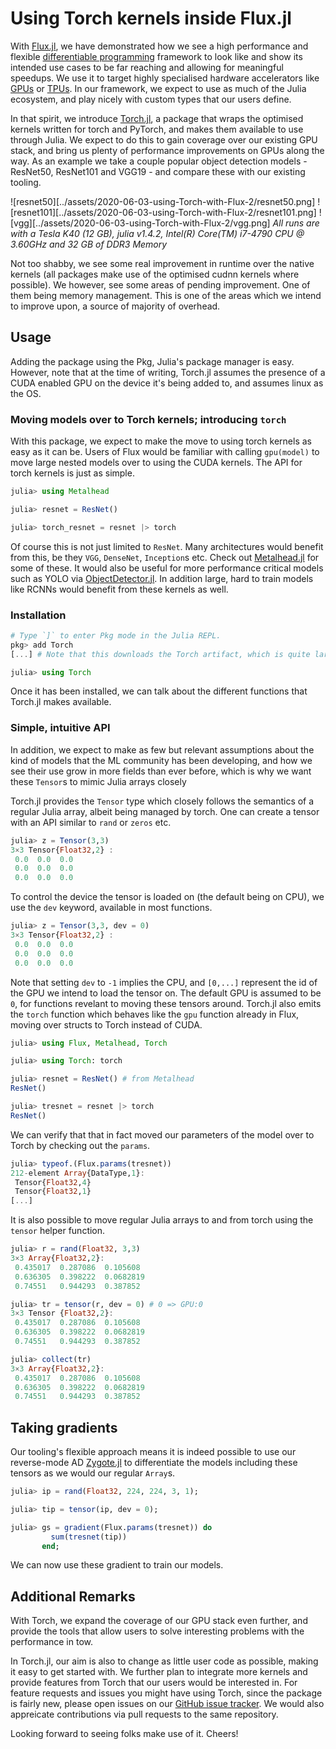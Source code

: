 # Using Torch kernels inside Flux.jl

With [Flux.jl](https://github.com/Flux/Flux.jl), we have demonstrated how we see a high performance and flexible [differentiable programming](./2019-03-05-dp-vs-rl.md) framework to look like and show its intended use cases to be far reaching and allowing for meaningful speedups. We use it to target highly specialised hardware accelerators like [GPUs](https://fluxml.ai/Flux.jl/stable/gpu/) or [TPUs](https://arxiv.org/pdf/1810.09868.pdf). In our framework, we expect to use as much of the Julia ecosystem, and play nicely with custom types that our users define.

In that spirit, we introduce [Torch.jl](https://github.com/FluxML/Torch.jl), a package that wraps the optimised kernels written for torch and PyTorch, and makes them available to use through Julia. We expect to do this to gain coverage over our existing GPU stack, and bring us plenty of performance improvements on GPUs along the way. As an example we take a couple popular object detection models - ResNet50, ResNet101 and VGG19 - and compare these with our existing tooling.

![resnet50][../assets/2020-06-03-using-Torch-with-Flux-2/resnet50.png]
![resnet101][../assets/2020-06-03-using-Torch-with-Flux-2/resnet101.png]
![vgg][../assets/2020-06-03-using-Torch-with-Flux-2/vgg.png]
*All runs are with a Tesla K40 (12 GB), julia v1.4.2, Intel(R) Core(TM) i7-4790 CPU @ 3.60GHz and 32 GB of DDR3 Memory*

Not too shabby, we see some real improvement in runtime over the native kernels (all packages make use of the optimised cudnn kernels where possible). We however, see some areas of pending improvement. One of them being memory management. This is one of the areas which we intend to improve upon, a source of majority of overhead. 

## Usage

Adding the package using the Pkg, Julia's package manager is easy. However, note that at the time of writing, Torch.jl assumes the presence of a CUDA enabled GPU on the device it's being added to, and assumes linux as the OS.

### Moving models over to Torch kernels; introducing `torch`

With this package, we expect to make the move to using torch kernels as easy as it can be. Users of Flux would be familiar with calling `gpu(model)` to move large nested models over to using the CUDA kernels. The API for torch kernels is just as simple.

```julia
julia> using Metalhead

julia> resnet = ResNet()

julia> torch_resnet = resnet |> torch
```

Of course this is not just limited to `ResNet`. Many architectures would benefit from this, be they `VGG`, `DenseNet`, `Inception`s etc. Check out [Metalhead.jl](https://github.com/FluxML/Metalhead.jl) for some of these. It would also be useful for more performance critical models such as YOLO via [ObjectDetector.jl](https://github.com/r3tex/ObjectDetector.jl). In addition large, hard to train models like RCNNs would benefit from these kernels as well.

### Installation

```julia
# Type `]` to enter Pkg mode in the Julia REPL.
pkg> add Torch
[...] # Note that this downloads the Torch artifact, which is quite large

julia> using Torch
```

Once it has been installed, we can talk about the different functions that Torch.jl makes available.

### Simple, intuitive API

In addition, we expect to make as few but relevant assumptions about the kind of models that the ML community has been developing, and how we see their use grow in more fields than ever before, which is why we want these `Tensor`s to mimic Julia arrays closely

Torch.jl provides the `Tensor` type which closely follows the semantics of a regular Julia array, albeit being managed by torch. One can create a tensor with an API similar to `rand` or `zeros` etc.

```julia
julia> z = Tensor(3,3)
3×3 Tensor{Float32,2} :
 0.0  0.0  0.0
 0.0  0.0  0.0
 0.0  0.0  0.0
```

To control the device the tensor is loaded on (the default being on CPU), we use the `dev` keyword, available in most functions.

```julia
julia> z = Tensor(3,3, dev = 0)
3×3 Tensor{Float32,2} :
 0.0  0.0  0.0
 0.0  0.0  0.0
 0.0  0.0  0.0
```

Note that setting `dev` to `-1` implies the CPU, and `[0,...]` represent the id of the GPU we intend to load the tensor on. The default GPU is assumed to be `0`, for functions revelant to moving these tensors around. Torch.jl also emits the `torch` function which behaves like the `gpu` function already in Flux, moving over structs to Torch instead of CUDA.

```julia
julia> using Flux, Metalhead, Torch

julia> using Torch: torch

julia> resnet = ResNet() # from Metalhead
ResNet()

julia> tresnet = resnet |> torch
ResNet()
```

We can verify that that in fact moved our parameters of the model over to Torch by checking out the `params`.

```julia
julia> typeof.(Flux.params(tresnet))
212-element Array{DataType,1}:
 Tensor{Float32,4}
 Tensor{Float32,1}
[...]
```

It is also possible to move regular Julia arrays to and from torch using the `tensor` helper function.

```julia
julia> r = rand(Float32, 3,3)
3×3 Array{Float32,2}:
 0.435017  0.287086  0.105608
 0.636305  0.398222  0.0682819
 0.74551   0.944293  0.387852

julia> tr = tensor(r, dev = 0) # 0 => GPU:0
3×3 Tensor {Float32,2}:
 0.435017  0.287086  0.105608
 0.636305  0.398222  0.0682819
 0.74551   0.944293  0.387852

julia> collect(tr)
3×3 Array{Float32,2}:
 0.435017  0.287086  0.105608
 0.636305  0.398222  0.0682819
 0.74551   0.944293  0.387852
```

## Taking gradients

Our tooling's flexible approach means it is indeed possible to use our reverse-mode AD [Zygote.jl](https://github.com/Flux/Zygote.jl) to differentiate the models including these tensors as we would our regular `Array`s.

```julia
julia> ip = rand(Float32, 224, 224, 3, 1);

julia> tip = tensor(ip, dev = 0);

julia> gs = gradient(Flux.params(tresnet)) do
         sum(tresnet(tip))
       end;
```

We can now use these gradient to train our models.

## Additional Remarks

With Torch, we expand the coverage of our GPU stack even further, and provide the tools that allow users to solve interesting problems with the performance in tow.

In Torch.jl, our aim is also to change as little user code as possible, making it easy to get started with. We further plan to integrate more kernels and provide features from Torch that our users would be interested in. For feature requests and issues you might have using Torch, since the package is fairly new, please open issues on our [GitHub issue tracker](https://github.com/Flux/Torch.jl/issues). We would also appreicate contributions via pull requests to the same repository.

Looking forward to seeing folks make use of it. Cheers!
